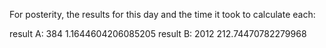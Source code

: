 For posterity, the results for this day and the time it took to calculate each:

result A: 384
1.1644604206085205
result B: 2012
212.74470782279968
